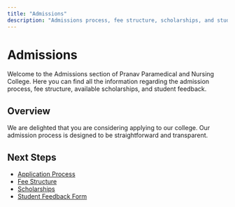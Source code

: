```yaml
---
title: "Admissions"
description: "Admissions process, fee structure, scholarships, and student feedback form for Pranav Paramedical and Nursing College"
---
```


# Admissions

Welcome to the Admissions section of Pranav Paramedical and Nursing College. Here you can find all the information regarding the admission process, fee structure, available scholarships, and student feedback.

## Overview

We are delighted that you are considering applying to our college. Our admission process is designed to be straightforward and transparent.

## Next Steps

- [Application Process](/admissions/application-process/)
- [Fee Structure](/admissions/fee-structure/)
- [Scholarships](/admissions/scholarships/)
- [Student Feedback Form](/admissions/student-feedback/)

